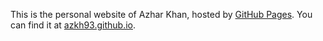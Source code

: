 This is the personal website of Azhar Khan, hosted by [GitHub Pages](http://pages.github.com). You can find it at [azkh93.github.io](https://azkh93.github.io).
